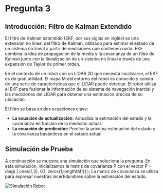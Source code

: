 # Pregunta 3

## Introducción: Filtro de Kalman Extendido

El filtro de Kalman extendido (EKF, por sus siglas en inglés) es una extensión no lineal del filtro de Kalman, utilizado para estimar el estado de un sistema no lineal a partir de mediciones que contienen ruido. EKF combina la idea de propagación de la media y la covarianza de un filtro de Kalman junto con la linealización de un sistema no lineal a través de una expansión de Taylor de primer orden.

En el contexto de un robot con un LIDAR 2D que necesita localizarse, el EKF es de gran utilidad. El mapa M del entorno del robot es conocido y consta de una serie de características que el LIDAR puede detectar. El robot utiliza el EKF para fusionar la información de su sistema de navegación inercial y las mediciones del LIDAR para obtener una estimación precisa de su ubicación.

El filtro se basa en dos ecuaciones clave: 

- **La ecuación de actualización:** Actualiza la estimación del estado y la covarianza en función de la medición actual.
- **La ecuación de predicción:** Predice la próxima estimación del estado y la covarianza basándose en el estado actual.

## Simulación de Prueba

A continuación se muestra una simulación que soluciona la pregunta. En esta simulación, inicializamos la matriz de covarianza P con el vector P = diag( [ ones(1,2), 0.1, zeros(1,length(M))] ); La matriz de covarianza se utiliza para expresar nuestras incertidumbres sobre la estimación del estado.

![Simulación Robot](p3.gif)
